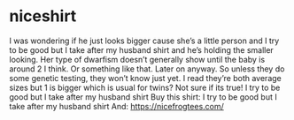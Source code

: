 # niceshirt
I was wondering if he just looks bigger cause she’s a little person and I try to be good but I take after my husband shirt and he’s holding the smaller looking. Her type of dwarfism doesn’t generally show until the baby is around 2 I think. Or something like that. Later on anyway. So unless they do some genetic testing, they won’t know just yet. I read they’re both average sizes but 1 is bigger which is usual for twins? Not sure if its true!    I try to be good but I take after my husband shirt    Buy this shirt: I try to be good but I take after my husband shirt  And: https://nicefrogtees.com/
